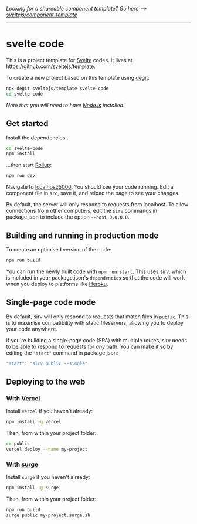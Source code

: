 *Looking for a shareable component template? Go here --> [sveltejs/component-template](https://github.com/sveltejs/component-template)*

---

# svelte code

This is a project template for [Svelte](https://svelte.dev) codes. It lives at https://github.com/sveltejs/template.

To create a new project based on this template using [degit](https://github.com/Rich-Harris/degit):

```bash
npx degit sveltejs/template svelte-code
cd svelte-code
```

*Note that you will need to have [Node.js](https://nodejs.org) installed.*


## Get started

Install the dependencies...

```bash
cd svelte-code
npm install
```

...then start [Rollup](https://rollupjs.org):

```bash
npm run dev
```

Navigate to [localhost:5000](http://localhost:5000). You should see your code running. Edit a component file in `src`, save it, and reload the page to see your changes.

By default, the server will only respond to requests from localhost. To allow connections from other computers, edit the `sirv` commands in package.json to include the option `--host 0.0.0.0`.


## Building and running in production mode

To create an optimised version of the code:

```bash
npm run build
```

You can run the newly built code with `npm run start`. This uses [sirv](https://github.com/lukeed/sirv), which is included in your package.json's `dependencies` so that the code will work when you deploy to platforms like [Heroku](https://heroku.com).


## Single-page code mode

By default, sirv will only respond to requests that match files in `public`. This is to maximise compatibility with static fileservers, allowing you to deploy your code anywhere.

If you're building a single-page code (SPA) with multiple routes, sirv needs to be able to respond to requests for *any* path. You can make it so by editing the `"start"` command in package.json:

```js
"start": "sirv public --single"
```


## Deploying to the web

### With [Vercel](https://vercel.com)

Install `vercel` if you haven't already:

```bash
npm install -g vercel
```

Then, from within your project folder:

```bash
cd public
vercel deploy --name my-project
```

### With [surge](https://surge.sh/)

Install `surge` if you haven't already:

```bash
npm install -g surge
```

Then, from within your project folder:

```bash
npm run build
surge public my-project.surge.sh
```
